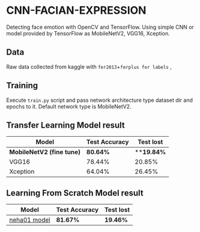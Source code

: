 # CNN-FACIAN-EXPRESSION

Detecting face emotion with OpenCV and TensorFlow. Using simple CNN or model provided by TensorFlow as MobileNetV2, VGG16, Xception.

## Data

Raw data collected from kaggle with `fer2013`+`ferplus for labels` ,

## Training

Execute `train.py` script and pass network architecture type dataset dir and epochs to it.
Default network type is MobileNetV2.

## Transfer Learning  Model result

| Model         | Test Accuracy| Test lost| 
| ------------- | -------------|------------- |
| **MobileNetV2 (fine tune)**  |  **80.64%**   | ****19.84%** |
| VGG16         |  78.44%      | 20.85% |
| Xception | 64.04%   |  26.45% |

## Learning From Scratch Model result

| Model         | Test Accuracy| Test lost| 
| ------------- | -------------|------------- |
| [neha01 model](https://github.com/neha01/Realtime-Emotion-Detection)            |  **81.67%**      |  **19.46%** |


